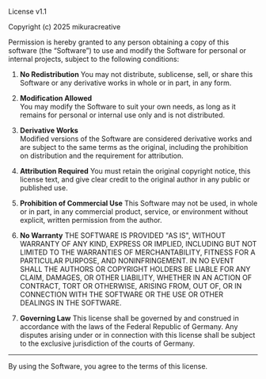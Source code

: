License v1.1

Copyright (c) 2025 mikuracreative

Permission is hereby granted to any person obtaining a copy of this software 
(the “Software”) to use and modify the Software for personal or internal 
projects, subject to the following conditions:

1. **No Redistribution**
   You may not distribute, sublicense, sell, or share this Software or any 
   derivative works in whole or in part, in any form.

2. **Modification Allowed**  
   You may modify the Software to suit your own needs, as long as it remains 
   for personal or internal use only and is not distributed.

3. **Derivative Works**  
   Modified versions of the Software are considered derivative works and are 
   subject to the same terms as the original, including the prohibition on 
   distribution and the requirement for attribution.

4. **Attribution Required**
   You must retain the original copyright notice,
   this license text, and give clear credit to the original author in any 
   public or published use.

5. **Prohibition of Commercial Use**
   This Software may not be used, in whole or in part, in any commercial 
   product, service, or environment without explicit, written permission 
   from the author.

6. **No Warranty**
   THE SOFTWARE IS PROVIDED "AS IS", WITHOUT WARRANTY OF ANY KIND, EXPRESS 
   OR IMPLIED, INCLUDING BUT NOT LIMITED TO THE WARRANTIES OF MERCHANTABILITY, 
   FITNESS FOR A PARTICULAR PURPOSE, AND NONINFRINGEMENT. IN NO EVENT SHALL 
   THE AUTHORS OR COPYRIGHT HOLDERS BE LIABLE FOR ANY CLAIM, DAMAGES, OR 
   OTHER LIABILITY, WHETHER IN AN ACTION OF CONTRACT, TORT OR OTHERWISE, 
   ARISING FROM, OUT OF, OR IN CONNECTION WITH THE SOFTWARE OR THE USE OR 
   OTHER DEALINGS IN THE SOFTWARE.

7. **Governing Law** 
   This license shall be governed by and construed in accordance with the 
   laws of the Federal Republic of Germany. Any disputes arising under or 
   in connection with this license shall be subject to the exclusive 
   jurisdiction of the courts of Germany.

---

By using the Software, you agree to the terms of this license.
